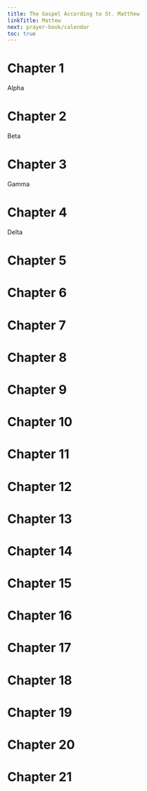 ```yaml
---
title: The Gospel According to St. Matthew
linkTitle: Mattew
next: prayer-book/calendar
toc: true
---
```


# Chapter 1

Alpha

# Chapter 2

Beta

# Chapter 3

Gamma

# Chapter 4

Delta 

# Chapter 5

# Chapter 6

# Chapter 7

# Chapter 8

# Chapter 9

# Chapter 10

# Chapter 11

# Chapter 12

# Chapter 13

# Chapter 14

# Chapter 15

# Chapter 16

# Chapter 17

# Chapter 18

# Chapter 19

# Chapter 20

# Chapter 21
